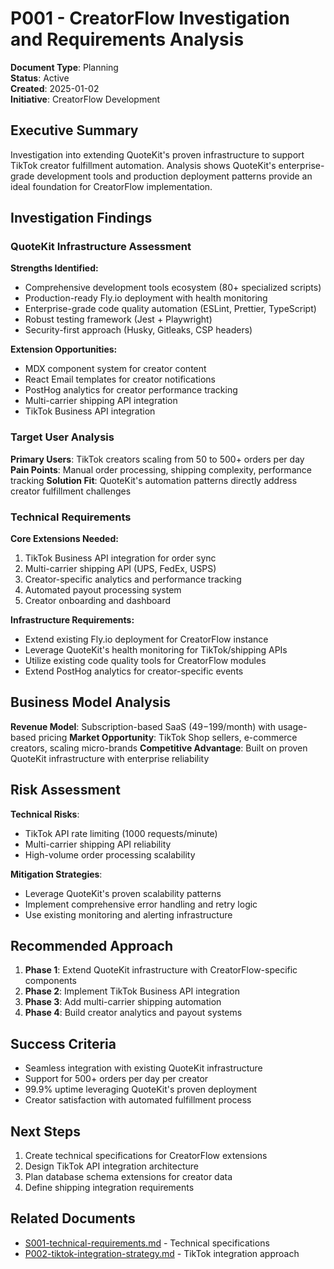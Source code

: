 # P001 - CreatorFlow Investigation and Requirements Analysis

**Document Type**: Planning  
**Status**: Active  
**Created**: 2025-01-02  
**Initiative**: CreatorFlow Development  

## Executive Summary

Investigation into extending QuoteKit's proven infrastructure to support TikTok creator fulfillment automation. Analysis shows QuoteKit's enterprise-grade development tools and production deployment patterns provide an ideal foundation for CreatorFlow implementation.

## Investigation Findings

### QuoteKit Infrastructure Assessment

**Strengths Identified:**
- Comprehensive development tools ecosystem (80+ specialized scripts)
- Production-ready Fly.io deployment with health monitoring
- Enterprise-grade code quality automation (ESLint, Prettier, TypeScript)
- Robust testing framework (Jest + Playwright)
- Security-first approach (Husky, Gitleaks, CSP headers)

**Extension Opportunities:**
- MDX component system for creator content
- React Email templates for creator notifications
- PostHog analytics for creator performance tracking
- Multi-carrier shipping API integration
- TikTok Business API integration

### Target User Analysis

**Primary Users**: TikTok creators scaling from 50 to 500+ orders per day
**Pain Points**: Manual order processing, shipping complexity, performance tracking
**Solution Fit**: QuoteKit's automation patterns directly address creator fulfillment challenges

### Technical Requirements

**Core Extensions Needed:**
1. TikTok Business API integration for order sync
2. Multi-carrier shipping API (UPS, FedEx, USPS)
3. Creator-specific analytics and performance tracking
4. Automated payout processing system
5. Creator onboarding and dashboard

**Infrastructure Requirements:**
- Extend existing Fly.io deployment for CreatorFlow instance
- Leverage QuoteKit's health monitoring for TikTok/shipping APIs
- Utilize existing code quality tools for CreatorFlow modules
- Extend PostHog analytics for creator-specific events

## Business Model Analysis

**Revenue Model**: Subscription-based SaaS ($49-$199/month) with usage-based pricing
**Market Opportunity**: TikTok Shop sellers, e-commerce creators, scaling micro-brands
**Competitive Advantage**: Built on proven QuoteKit infrastructure with enterprise reliability

## Risk Assessment

**Technical Risks**: 
- TikTok API rate limiting (1000 requests/minute)
- Multi-carrier shipping API reliability
- High-volume order processing scalability

**Mitigation Strategies**:
- Leverage QuoteKit's proven scalability patterns
- Implement comprehensive error handling and retry logic
- Use existing monitoring and alerting infrastructure

## Recommended Approach

1. **Phase 1**: Extend QuoteKit infrastructure with CreatorFlow-specific components
2. **Phase 2**: Implement TikTok Business API integration
3. **Phase 3**: Add multi-carrier shipping automation
4. **Phase 4**: Build creator analytics and payout systems

## Success Criteria

- Seamless integration with existing QuoteKit infrastructure
- Support for 500+ orders per day per creator
- 99.9% uptime leveraging QuoteKit's proven deployment
- Creator satisfaction with automated fulfillment process

## Next Steps

1. Create technical specifications for CreatorFlow extensions
2. Design TikTok API integration architecture
3. Plan database schema extensions for creator data
4. Define shipping integration requirements

## Related Documents

- [S001-technical-requirements.md](../01-specifications/S001-technical-requirements.md) - Technical specifications
- [P002-tiktok-integration-strategy.md](./P002-tiktok-integration-strategy.md) - TikTok integration approach
